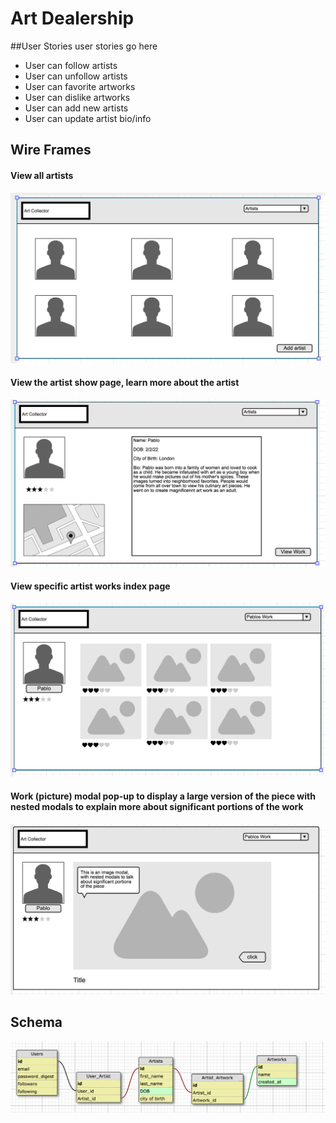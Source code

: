 # Art Dealership

##User Stories
user stories go here

- User can follow artists
- User can unfollow artists
- User can favorite artworks
- User can dislike artworks
- User can add new artists
- User can update artist bio/info

## Wire Frames
#### View all artists
![alt text](https://github.com/amblount/art-dealership/blob/master/wireframes/artist_home.png "artist home")
#### View the artist show page, learn more about the artist
![alt text](https://github.com/amblount/art-dealership/blob/master/wireframes/artist_profile.png "artist profile")
#### View specific artist works index page
![alt text](https://github.com/amblount/art-dealership/blob/master/wireframes/artist_pictures.png "artist index")
#### Work (picture) modal pop-up to display a large version of the piece with nested modals to explain more about significant portions of the work
![alt text](https://github.com/amblount/art-dealership/blob/master/wireframes/artist_piece.png "artist show")

## Schema
![alt text](https://github.com/amblount/art-dealership/blob/master/wireframes/art_collection_schema.png "schema")



